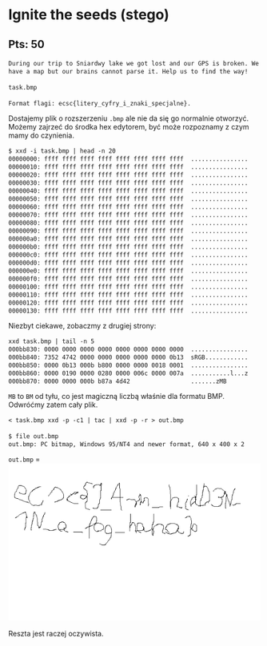 # Ignite the seeds (stego)
## Pts: 50

```
During our trip to Sniardwy lake we got lost and our GPS is broken. We have a map but our brains cannot parse it. Help us to find the way!

task.bmp

Format flagi: ecsc{litery_cyfry_i_znaki_specjalne}.
```

Dostajemy plik o rozszerzeniu `.bmp` ale nie da się go normalnie otworzyć. Możemy zajrzeć do środka hex edytorem, być może rozpoznamy z czym mamy do czynienia.

```
$ xxd -i task.bmp | head -n 20
00000000: ffff ffff ffff ffff ffff ffff ffff ffff  ................
00000010: ffff ffff ffff ffff ffff ffff ffff ffff  ................
00000020: ffff ffff ffff ffff ffff ffff ffff ffff  ................
00000030: ffff ffff ffff ffff ffff ffff ffff ffff  ................
00000040: ffff ffff ffff ffff ffff ffff ffff ffff  ................
00000050: ffff ffff ffff ffff ffff ffff ffff ffff  ................
00000060: ffff ffff ffff ffff ffff ffff ffff ffff  ................
00000070: ffff ffff ffff ffff ffff ffff ffff ffff  ................
00000080: ffff ffff ffff ffff ffff ffff ffff ffff  ................
00000090: ffff ffff ffff ffff ffff ffff ffff ffff  ................
000000a0: ffff ffff ffff ffff ffff ffff ffff ffff  ................
000000b0: ffff ffff ffff ffff ffff ffff ffff ffff  ................
000000c0: ffff ffff ffff ffff ffff ffff ffff ffff  ................
000000d0: ffff ffff ffff ffff ffff ffff ffff ffff  ................
000000e0: ffff ffff ffff ffff ffff ffff ffff ffff  ................
000000f0: ffff ffff ffff ffff ffff ffff ffff ffff  ................
00000100: ffff ffff ffff ffff ffff ffff ffff ffff  ................
00000110: ffff ffff ffff ffff ffff ffff ffff ffff  ................
00000120: ffff ffff ffff ffff ffff ffff ffff ffff  ................
00000130: ffff ffff ffff ffff ffff ffff ffff ffff  ................
```

Niezbyt ciekawe, zobaczmy z drugiej strony:

```
xxd task.bmp | tail -n 5
000bb830: 0000 0000 0000 0000 0000 0000 0000 0000  ................
000bb840: 7352 4742 0000 0000 0000 0000 0000 0b13  sRGB............
000bb850: 0000 0b13 000b b800 0000 0000 0018 0001  ................
000bb860: 0000 0190 0000 0280 0000 006c 0000 007a  ...........l...z
000bb870: 0000 0000 000b b87a 4d42                 .......zMB
```

`MB` to `BM` od tyłu, co jest magiczną liczbą właśnie dla formatu BMP. Odwróćmy zatem cały plik.

```
< task.bmp xxd -p -c1 | tac | xxd -p -r > out.bmp

$ file out.bmp
out.bmp: PC bitmap, Windows 95/NT4 and newer format, 640 x 400 x 2
```

`out.bmp` = 
![out.bmp](out.bmp)

Reszta jest raczej oczywista.